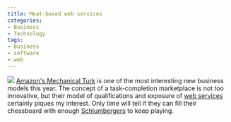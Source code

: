 ```yaml
---
title: Meat-based web services
categories:
- Business
- Technology
tags:
- Business
- software
- web
---
```


![][1]
[Amazon's Mechanical Turk][2] is one of the most interesting new business models this year.  The concept of a task-completion marketplace is not too innovative, but their model of qualifications and exposure of [web services][3] certainly piques my interest.  Only time will tell if they can fill their chessboard with enough [Schlumbergers][4] to keep playing.

   [1]: mturk.jpg
   [2]: http://www.mturk.com/mturk/help?helpPage=whatis
   [3]: http://docs.amazonwebservices.com/AWSMechanicalTurkRequester/2005-10-01/
   [4]: http://batgirl.atspace.com/Mulhouse.html

